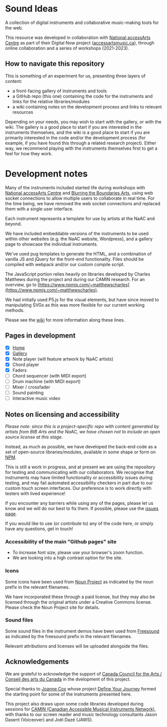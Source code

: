 # Sound Ideas

A collection of digital instruments and collaborative music-making tools for the web.

This resource was developed in collaboration with [National accessArts Centre](https://accessarts.ca/) as part of their Digital Now project ([accessartsmusic.ca](https://accessartsmusic.ca/)), through online collaboration and a series of workshops (2021-2023).

## How to navigate this repository

This is something of an experiment for us, presenting three layers of content:
- a front-facing gallery of instruments and tools
- a GitHub repo (this one) containing the code for the instruments and links for the relative libraries/modules
- a wiki containing notes on the development process and links to relevant resources

Depending on your needs, you may wish to start with the gallery, or with the wiki.  The gallery is a good place to start if you are interested in the instruments themselves, and the wiki is a good place to start if you are primarily interested in the code and/or the development process (for example, if you have found this through a related research project).  Either way, we recommend playing with the instruments themselves first to get a feel for how they work.

# Development notes

Many of the instruments included started life during workshops with [National accessArts Centre](https://accessarts.ca/) and [Blurring the Boundaries Arts](https://blurringtheboundaries.org/), using web socket connections to allow multiple users to collaborate in real time.  For the time being, we have removed the web socket connections and replaced them with a single user interface. 

Each instrument represents a template for use by artists at the NaAC and beyond.

We have included embeddable versions of the instruments to be used within other websites (e.g. the NaAC website, Wordpress), and a gallery page to showcase the individual instruments.

We've used pug templates to generate the HTML, and a combination of vanilla JS and jQuery for the front-end functionality.  Files should be compiled with webpack and/or our custom compile script.

The JavaScript portion relies heavily on libraries developed by Charles Matthews during the project and during our CAMIN research.  For an overview, go to [https://www.npmjs.com/~matthewscharles](https://www.npmjs.com/~matthewscharles).

We had initially used P5.js for the visual elements, but have since moved to manipulating SVGs as this was more flexible for our current working methods. 

Please see the [wiki](https://github.com/blurringtheboundaries/sound-ideas/wiki) for more information along these lines.

## Pages in development
- [x] [Home](https://blurringtheboundaries.github.io/sound-ideas/)
- [x] [Gallery](https://blurringtheboundaries.github.io/sound-ideas/gallery.html)
- [x] Note player (will feature artwork by NaAC artists)
- [x] Chord player
- [x] Faders
- [ ] Chord sequencer (with MIDI export)
- [ ] Drum machine (with MIDI export)
- [ ] Mixer / crossfader
- [ ] Sound painting
- [ ] Interactive music video

## Notes on licensing and accessibility

*Please note: since this is a project-specific repo with content generated by artists from BtB Arts and the NaAC, we have chosen not to include an open source license at this stage.*

Instead, as much as possible, we have developed the back-end code as a set of open-source libraries/modules, available in some shape or form on [NPM](https://www.npmjs.com/~matthewscharles).

This is still a work in progress, and at present we are using the repository for testing and communicating with our collaborators.  We recognise that instruments may have limited functionality or accessibility issues during testing, and may fail automated accessibility checkers in part due to our custom touch screen interfaces.  Our preference is to work directly with testers with lived experience!

If you encounter any barriers while using any of the pages, please let us know and we will do our best to fix them.  If possible, please use the [issues page](https://github.com/blurringtheboundaries/sound-ideas/issues).

If you would like to use (or contribute to) any of the code here, or simply have any questions, get in touch!

### Accessibility of the main "Github pages" site
- To increase font size, please use your browser's zoom function.  
- We are looking into a high contrast option for the site.  

### Icons
Some icons have been used from [Noun Project](https://thenounproject.com/) as indicated by the noun prefix in the relevant filenames.  

We have incorporated these through a paid license, but they may also be licensed through the original artists under a Creative Commons license.  Please check the Noun Project site for details.  

### Sound files
Some sound files in the instrument demos have been used from [Freesound](https://freesound.org/) as indicated by the freesound prefix in the relevant filenames.  

Relevant attributions and licenses will be uploaded alongside the files.

## Acknowledgements

We are grateful to acknowledge the support of [Canada Council for the Arts / Conseil des arts du Canada](https://canadacouncil.ca/) in the dvelopment of this project.

Special thanks to [Joanne Cox](https://cello.joannesonia.live/) whose project [Define Your Journey](https://blurringtheboundaries.org/dyj/) formed the starting point for some of the instruments presented here.

This project also draws upon some code libraries developed during sessions for [CAMIN (Canadian Accessible Musical Instruments Network)](https://camin.network/), with thanks to our screen reader and music technology consultants Jason Dasent (Voiceover) and Joël Dazé (JAWS).

